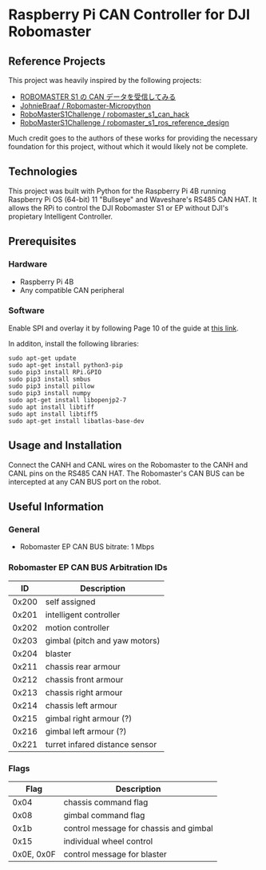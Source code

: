 # Raspberry Pi CAN Controller for DJI Robomaster

## Reference Projects

This project was heavily inspired by the following projects:

* [ROBOMASTER S1 の CAN データを受信してみる](https://wazalabo.com/robomaster_s1_jetson_can_connection.html)  
* [JohnieBraaf / Robomaster-Micropython](https://github.com/JohnieBraaf/Robomaster-Micropython)  
* [RoboMasterS1Challenge / robomaster_s1_can_hack](https://github.com/RoboMasterS1Challenge/robomaster_s1_can_hack)  
* [RoboMasterS1Challenge / robomaster_s1_ros_reference_design](https://github.com/RoboMasterS1Challenge/robomaster_s1_ros_reference_design)

Much credit goes to the authors of these works for providing the necessary foundation for this project, without which it would likely not be complete.

## Technologies

This project was built with Python for the Raspberry Pi 4B running Raspberry Pi OS (64-bit) 11 "Bullseye" and Waveshare's RS485 CAN HAT. It allows the RPi to control the DJI Robomaster S1 or EP without DJI's propietary Intelligent Controller.

## Prerequisites

### Hardware

* Raspberry Pi 4B
* Any compatible CAN peripheral

### Software

Enable SPI and overlay it by following Page 10 of the guide at [this link](https://www.waveshare.com/w/upload/2/29/RS485-CAN-HAT-user-manuakl-en.pdf).

In additon, install the following libraries:

```
sudo apt-get update
sudo apt-get install python3-pip
sudo pip3 install RPi.GPIO
sudo pip3 install smbus
sudo pip3 install pillow
sudo pip3 install numpy
sudo apt-get install libopenjp2-7
sudo apt install libtiff
sudo apt install libtiff5
sudo apt-get install libatlas-base-dev
```

## Usage and Installation

Connect the CANH and CANL wires on the Robomaster to the CANH and CANL pins on the RS485 CAN HAT. The Robomaster's CAN BUS can be intercepted at any CAN BUS port on the robot.

## Useful Information

### General

* Robomaster EP CAN BUS bitrate: 1 Mbps

### Robomaster EP CAN BUS Arbitration IDs

| ID | Description |
| --- | --- |
| 0x200 | self assigned |
| 0x201 | intelligent controller |
| 0x202 | motion controller |
| 0x203 | gimbal (pitch and yaw motors) |
| 0x204 | blaster |
| 0x211 | chassis rear armour |
| 0x212 | chassis front armour |
| 0x213 | chassis right armour |
| 0x214 | chassis left armour |
| 0x215 | gimbal right armour (?) |
| 0x216 | gimbal left armour (?) |
| 0x221 | turret infared distance sensor |

### Flags
| Flag | Description |
| --- | --- |
| 0x04 | chassis command flag |
| 0x08 | gimbal command flag |
| 0x1b | control message for chassis and gimbal |
| 0x15 | individual wheel control |
| 0x0E, 0x0F | control message for blaster |
